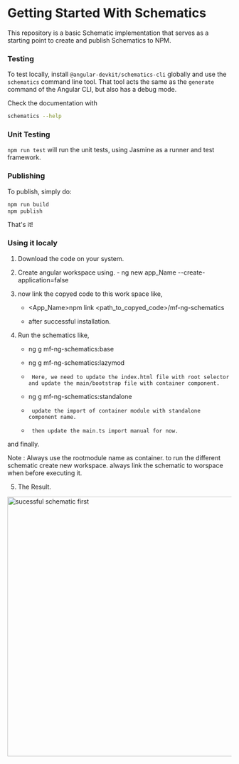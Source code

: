 # Getting Started With Schematics

This repository is a basic Schematic implementation that serves as a starting point to create and publish Schematics to NPM.

### Testing

To test locally, install `@angular-devkit/schematics-cli` globally and use the `schematics` command line tool. That tool acts the same as the `generate` command of the Angular CLI, but also has a debug mode.

Check the documentation with

```bash
schematics --help
```

### Unit Testing

`npm run test` will run the unit tests, using Jasmine as a runner and test framework.

### Publishing

To publish, simply do:

```bash
npm run build
npm publish
```

That's it!

### Using it localy

1. Download the code on your system.

2. Create angular workspace using. - ng new app_Name --create-application=false

3. now link the copyed code to this work space like,
     
     - <App_Name>npm link <path_to_copyed_code>/mf-ng-schematics

     - after successful installation. 

4. Run the schematics like,

    - ng g mf-ng-schematics:base

    - ng g mf-ng-schematics:lazymod
    -      Here, we need to update the index.html file with root selector and update the main/bootstrap file with container component.

    - ng g mf-ng-schematics:standalone
    -      update the import of container module with standalone component name.
    -      then update the main.ts import manual for now.

and finally.

Note : Always use the rootmodule name as container.
       to run the different schematic create new workspace.
       always link the schematic to worspace when before executing it.

5. The Result.

<img width="584" alt="sucessful schematic first" src="https://github.com/utkarshbankar/mf-ng-schematics/assets/26164773/5d54759a-ae3c-4bf6-8510-cf28bfeb1289">



